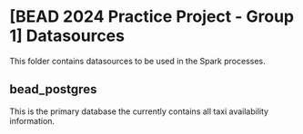 # [BEAD 2024 Practice Project - Group 1] Datasources

This folder contains datasources to be used in the Spark processes.

## bead_postgres

This is the primary database the currently contains all taxi availability information.
